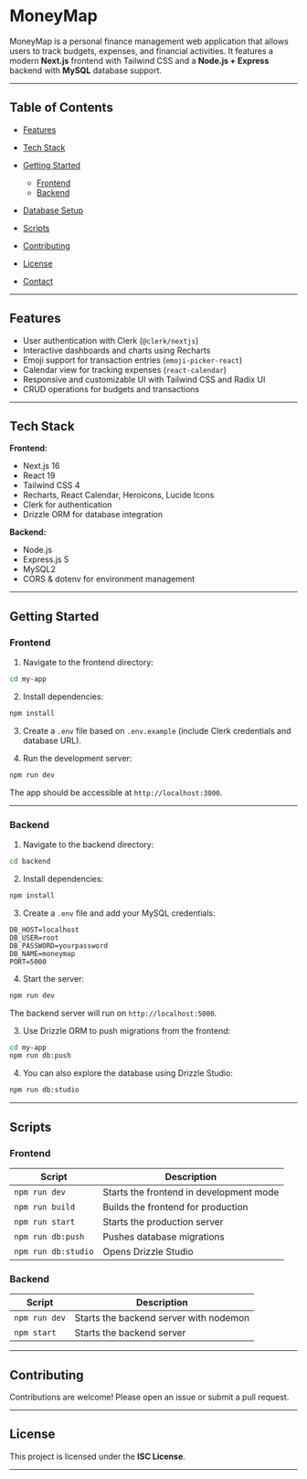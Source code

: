 # MoneyMap

MoneyMap is a personal finance management web application that allows users to track budgets, expenses, and financial activities. It features a modern **Next.js** frontend with Tailwind CSS and a **Node.js + Express** backend with **MySQL** database support.

---

## Table of Contents

* [Features](#features)
* [Tech Stack](#tech-stack)
* [Getting Started](#getting-started)

  * [Frontend](#frontend)
  * [Backend](#backend)
* [Database Setup](#database-setup)
* [Scripts](#scripts)
* [Contributing](#contributing)
* [License](#license)
* [Contact](#contact)

---

## Features

* User authentication with Clerk (`@clerk/nextjs`)
* Interactive dashboards and charts using Recharts
* Emoji support for transaction entries (`emoji-picker-react`)
* Calendar view for tracking expenses (`react-calendar`)
* Responsive and customizable UI with Tailwind CSS and Radix UI
* CRUD operations for budgets and transactions

---

## Tech Stack

**Frontend:**

* Next.js 16
* React 19
* Tailwind CSS 4
* Recharts, React Calendar, Heroicons, Lucide Icons
* Clerk for authentication
* Drizzle ORM for database integration

**Backend:**

* Node.js
* Express.js 5
* MySQL2
* CORS & dotenv for environment management

---

## Getting Started

### Frontend

1. Navigate to the frontend directory:

```bash
cd my-app
```

2. Install dependencies:

```bash
npm install
```

3. Create a `.env` file based on `.env.example` (include Clerk credentials and database URL).

4. Run the development server:

```bash
npm run dev
```

The app should be accessible at `http://localhost:3000`.

---

### Backend

1. Navigate to the backend directory:

```bash
cd backend
```

2. Install dependencies:

```bash
npm install
```

3. Create a `.env` file and add your MySQL credentials:

```env
DB_HOST=localhost
DB_USER=root
DB_PASSWORD=yourpassword
DB_NAME=moneymap
PORT=5000
```

4. Start the server:

```bash
npm run dev
```

The backend server will run on `http://localhost:5000`.

3. Use Drizzle ORM to push migrations from the frontend:

```bash
cd my-app
npm run db:push
```

4. You can also explore the database using Drizzle Studio:

```bash
npm run db:studio
```

---

## Scripts

### Frontend

| Script              | Description                             |
| ------------------- | --------------------------------------- |
| `npm run dev`       | Starts the frontend in development mode |
| `npm run build`     | Builds the frontend for production      |
| `npm run start`     | Starts the production server            |
| `npm run db:push`   | Pushes database migrations              |
| `npm run db:studio` | Opens Drizzle Studio                    |

### Backend

| Script        | Description                            |
| ------------- | -------------------------------------- |
| `npm run dev` | Starts the backend server with nodemon |
| `npm start`   | Starts the backend server              |

---

## Contributing

Contributions are welcome! Please open an issue or submit a pull request.

---

## License

This project is licensed under the **ISC License**.

---

